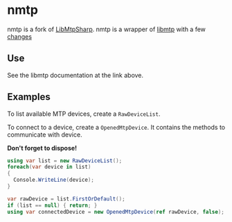 # nmtp

nmtp is a fork of [LibMtpSharp](https://github.com/shaosss/LibMtpSharp). 
nmtp is a wrapper of [libmtp](https://github.com/libmtp/libmtp) with a few [changes](https://github.com/endurabyte/libmtp)

## Use

See the libmtp documentation at the link above.

## Examples

To list available MTP devices, create a `RawDeviceList`.

To connect to a device, create a `OpenedMtpDevice`. It contains the methods to communicate with device.

**Don't forget to dispose!**

```c#
using var list = new RawDeviceList();
foreach(var device in list)
{
  Console.WriteLine(device);
}

var rawDevice = list.FirstOrDefault();
if (list == null) { return; }
using var connectedDevice = new OpenedMtpDevice(ref rawDevice, false);
```

